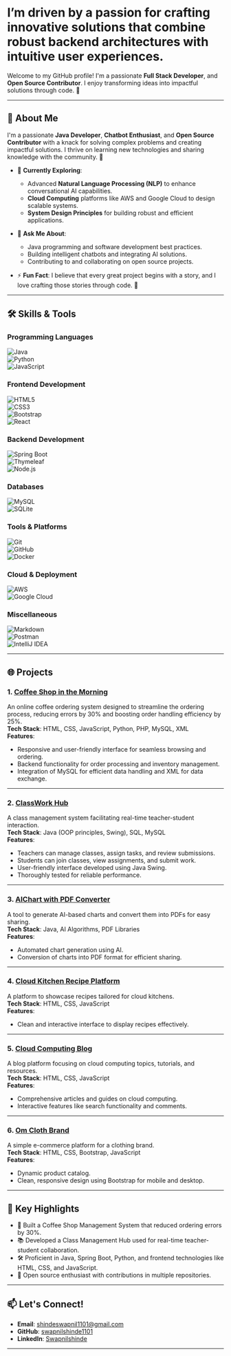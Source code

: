 # I’m driven by a passion for crafting innovative solutions that combine robust backend architectures with intuitive user experiences.

Welcome to my GitHub profile! I'm a passionate **Full Stack Developer**, and **Open Source Contributor**. I enjoy transforming ideas into impactful solutions through code. 🚀  

---

## 🌟 About Me  

I'm a passionate **Java Developer**, **Chatbot Enthusiast**, and **Open Source Contributor** with a knack for solving complex problems and creating impactful solutions. I thrive on learning new technologies and sharing knowledge with the community. 🚀  

- 🌱 **Currently Exploring**:  
  - Advanced **Natural Language Processing (NLP)** to enhance conversational AI capabilities.  
  - **Cloud Computing** platforms like AWS and Google Cloud to design scalable systems.  
  - **System Design Principles** for building robust and efficient applications.  

- 💬 **Ask Me About**:  
  - Java programming and software development best practices.  
  - Building intelligent chatbots and integrating AI solutions.  
  - Contributing to and collaborating on open source projects.  

- ⚡ **Fun Fact**: I believe that every great project begins with a story, and I love crafting those stories through code. 📖  


---

## 🛠️ Skills & Tools  

### Programming Languages  
![Java](https://img.shields.io/badge/Java-ED8B00?style=for-the-badge&logo=java&logoColor=white)  
![Python](https://img.shields.io/badge/Python-3776AB?style=for-the-badge&logo=python&logoColor=white)  
![JavaScript](https://img.shields.io/badge/JavaScript-F7DF1E?style=for-the-badge&logo=javascript&logoColor=black)  

### Frontend Development  
![HTML5](https://img.shields.io/badge/HTML5-E34F26?style=for-the-badge&logo=html5&logoColor=white)  
![CSS3](https://img.shields.io/badge/CSS3-1572B6?style=for-the-badge&logo=css3&logoColor=white)  
![Bootstrap](https://img.shields.io/badge/Bootstrap-563D7C?style=for-the-badge&logo=bootstrap&logoColor=white)  
![React](https://img.shields.io/badge/React-61DAFB?style=for-the-badge&logo=react&logoColor=black)  

### Backend Development  
![Spring Boot](https://img.shields.io/badge/Spring_Boot-6DB33F?style=for-the-badge&logo=spring&logoColor=white)  
![Thymeleaf](https://img.shields.io/badge/Thymeleaf-005F0F?style=for-the-badge&logo=thymeleaf&logoColor=white)  
![Node.js](https://img.shields.io/badge/Node.js-339933?style=for-the-badge&logo=node.js&logoColor=white)  

### Databases  
![MySQL](https://img.shields.io/badge/MySQL-4479A1?style=for-the-badge&logo=mysql&logoColor=white)  
![SQLite](https://img.shields.io/badge/SQLite-003B57?style=for-the-badge&logo=sqlite&logoColor=white)  

### Tools & Platforms  
![Git](https://img.shields.io/badge/Git-F05032?style=for-the-badge&logo=git&logoColor=white)  
![GitHub](https://img.shields.io/badge/GitHub-181717?style=for-the-badge&logo=github&logoColor=white)  
![Docker](https://img.shields.io/badge/Docker-2496ED?style=for-the-badge&logo=docker&logoColor=white)  

### Cloud & Deployment  
![AWS](https://img.shields.io/badge/AWS-232F3E?style=for-the-badge&logo=amazon-aws&logoColor=white)  
![Google Cloud](https://img.shields.io/badge/Google_Cloud-4285F4?style=for-the-badge&logo=google-cloud&logoColor=white)  

### Miscellaneous  
![Markdown](https://img.shields.io/badge/Markdown-000000?style=for-the-badge&logo=markdown&logoColor=white)  
![Postman](https://img.shields.io/badge/Postman-FF6C37?style=for-the-badge&logo=postman&logoColor=white)  
![IntelliJ IDEA](https://img.shields.io/badge/IntelliJ_IDEA-000000?style=for-the-badge&logo=intellij-idea&logoColor=white)  

---
## 🌐 Projects  

### 1. [Coffee Shop in the Morning](https://github.com/swapnilshinde1101/coffee-shop-in-the-morning)  
An online coffee ordering system designed to streamline the ordering process, reducing errors by 30% and boosting order handling efficiency by 25%.  
**Tech Stack**: HTML, CSS, JavaScript, Python, PHP, MySQL, XML  
**Features**:  
- Responsive and user-friendly interface for seamless browsing and ordering.  
- Backend functionality for order processing and inventory management.  
- Integration of MySQL for efficient data handling and XML for data exchange.  

---

### 2. [ClassWork Hub](https://github.com/swapnilshinde1101/ClassWork_Hub)  
A class management system facilitating real-time teacher-student interaction.  
**Tech Stack**: Java (OOP principles, Swing), SQL, MySQL  
**Features**:  
- Teachers can manage classes, assign tasks, and review submissions.  
- Students can join classes, view assignments, and submit work.  
- User-friendly interface developed using Java Swing.  
- Thoroughly tested for reliable performance.  

---

### 3. [AIChart with PDF Converter](https://github.com/swapnilshinde1101/AIChart-with-PDF-Converter)  
A tool to generate AI-based charts and convert them into PDFs for easy sharing.  
**Tech Stack**: Java, AI Algorithms, PDF Libraries  
**Features**:  
- Automated chart generation using AI.  
- Conversion of charts into PDF format for efficient sharing.  

---

### 4. [Cloud Kitchen Recipe Platform](https://github.com/swapnilshinde1101/cloud-kitchen-resepi)  
A platform to showcase recipes tailored for cloud kitchens.  
**Tech Stack**: HTML, CSS, JavaScript  
**Features**:  
- Clean and interactive interface to display recipes effectively.  

---

### 5. [Cloud Computing Blog](https://github.com/swapnilshinde1101/Cloud-Computing-Blog)  
A blog platform focusing on cloud computing topics, tutorials, and resources.  
**Tech Stack**: HTML, CSS, JavaScript  
**Features**:  
- Comprehensive articles and guides on cloud computing.  
- Interactive features like search functionality and comments.  

---

### 6. [Om Cloth Brand](https://github.com/swapnilshinde1101/Om-Cloth-Brand)  
A simple e-commerce platform for a clothing brand.  
**Tech Stack**: HTML, CSS, Bootstrap, JavaScript  
**Features**:  
- Dynamic product catalog.  
- Clean, responsive design using Bootstrap for mobile and desktop.  

---

## 🚀 Key Highlights  
- 🌟 Built a Coffee Shop Management System that reduced ordering errors by 30%.  
- 📚 Developed a Class Management Hub used for real-time teacher-student collaboration.  
- 🛠️ Proficient in Java, Spring Boot, Python, and frontend technologies like HTML, CSS, and JavaScript.  
- 🔗 Open source enthusiast with contributions in multiple repositories.  


---


## 📫 Let's Connect!  
- **Email**: [shindeswapnil1101@gmail.com](mailto:shindeswapnil1101@gmail.com)  
- **GitHub**: [swapnilshinde1101](https://github.com/swapnilshinde1101)  
- **LinkedIn**: [Swapnilshinde](https://www.linkedin.com/in/swapnil-shinde-334219247/)

---
